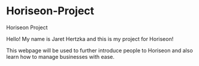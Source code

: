 # Horiseon-Project
Horiseon Project

Hello! My name is Jaret Hertzka and this is my project for Horiseon!

This webpage will be used to further introduce people to Horiseon and also learn how to manage businesses with ease.
